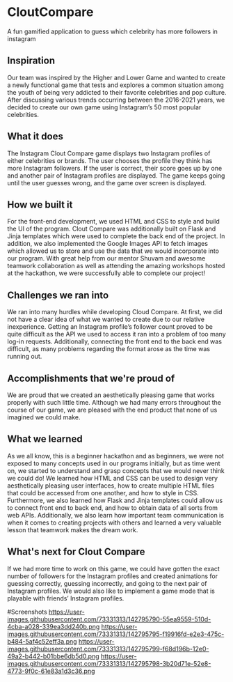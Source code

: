 # CloutCompare
A fun gamified application to guess which celebrity has more followers in instagram


## Inspiration

Our team was inspired by the Higher and Lower Game and wanted to create a newly functional game that tests and explores a common situation among the youth of being very addicted to their favorite celebrities and pop culture. After discussing various trends occurring between the 2016-2021 years, we decided to create our own game using Instagram’s 50 most popular celebrities.

## What it does

The Instagram Clout Compare game displays two Instagram profiles of either celebrities or brands. The user chooses the profile they think has more Instagram followers. If the user is correct, their score goes up by one and another pair of Instagram profiles are displayed. The game keeps going until the user guesses wrong, and the game over screen is displayed.

## How we built it

For the front-end development, we used HTML and CSS to style and build the UI of the program. Clout Compare was additionally built on Flask and Jinja templates which were used to complete the back end of the project. In addition, we also implemented the Google Images API to fetch images which allowed us to store and use the data that we would incorporate into our program. With great help from our mentor Shuvam and awesome teamwork collaboration as well as attending the amazing workshops hosted at the hackathon, we were successfully able to complete our project!

## Challenges we ran into

We ran into many hurdles while developing Cloud Compare. At first, we did not have a clear idea of what we wanted to create due to our relative inexperience. Getting an Instagram profile’s follower count proved to be quite difficult as the API we used to access it ran into a problem of too many log-in requests. Additionally, connecting the front end to the back end was difficult, as many problems regarding the format arose as the time was running out.

## Accomplishments that we're proud of

We are proud that we created an aesthetically pleasing game that works properly with such little time. Although we had many errors throughout the course of our game, we are pleased with the end product that none of us imagined we could make.

## What we learned

As we all know, this is a beginner hackathon and as beginners, we were not exposed to many concepts used in our programs initially, but as time went on, we started to understand and grasp concepts that we would never think we could do! We learned how HTML and CSS can be used to design very aesthetically pleasing user interfaces, how to create multiple HTML files that could be accessed from one another, and how to style in CSS. Furthermore, we also learned how Flask and Jinja templates could allow us to connect front end to back end, and how to obtain data of all sorts from web APIs. Additionally, we also learn how important team communication is when it comes to creating projects with others and learned a very valuable lesson that teamwork makes the dream work.

## What's next for Clout Compare

If we had more time to work on this game, we could have gotten the exact number of followers for the Instagram profiles and created animations for guessing correctly, guessing incorrectly, and going to the next pair of Instagram profiles. We would also like to implement a game mode that is playable with friends’ Instagram profiles.


#Screenshots
https://user-images.githubusercontent.com/73331313/142795790-55ea9559-510d-4cba-a028-339ea3dd240b.png
https://user-images.githubusercontent.com/73331313/142795795-f19916fd-e2e3-475c-b484-5af4c52eff3a.png
https://user-images.githubusercontent.com/73331313/142795799-f68d196b-12e0-49a2-b442-b01bbe6db5d0.png
https://user-images.githubusercontent.com/73331313/142795798-3b20d71e-52e8-4773-9f0c-61e83a1d3c36.png
